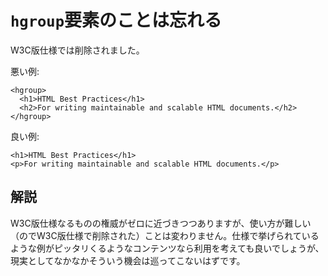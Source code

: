 # `hgroup`要素のことは忘れる

W3C版仕様では削除されました。

悪い例:

    <hgroup>
      <h1>HTML Best Practices</h1>
      <h2>For writing maintainable and scalable HTML documents.</h2>
    </hgroup>

良い例:

    <h1>HTML Best Practices</h1>
    <p>For writing maintainable and scalable HTML documents.</p>


## 解説

W3C版仕様なるものの権威がゼロに近づきつつありますが、使い方が難しい（のでW3C版仕様で削除された）ことは変わりません。仕様で挙げられているような例がピッタリくるようなコンテンツなら利用を考えても良いでしょうが、現実としてなかなかそういう機会は巡ってこないはずです。
